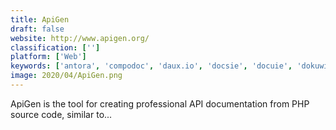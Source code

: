 ```yaml
---
title: ApiGen
draft: false 
website: http://www.apigen.org/
classification: ['']
platform: ['Web']
keywords: ['antora', 'compodoc', 'daux.io', 'docsie', 'docuie', 'dokuwiki', 'doxys', 'doxygen', 'gitbook', 'mkdocs', 'ndoc', 'natural_docs', 'presidium', 'readthedocs', 'sandcastle', 'slate_api_docs_generator', 'wikitten', 'dapi', 'phpdocumentor_2', 'swagger.io']
image: 2020/04/ApiGen.png
---
```

ApiGen is the tool for creating professional API documentation from PHP source code, similar to...